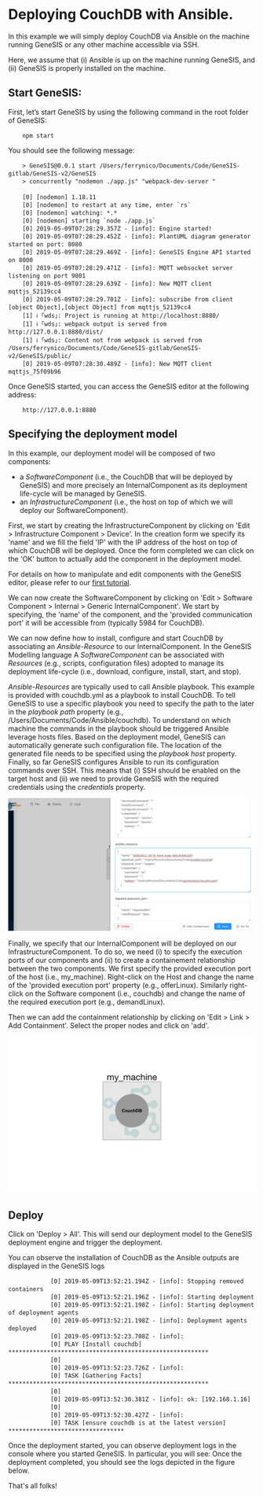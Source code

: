 # Deploying CouchDB with Ansible.

In this example we will simply deploy CouchDB via Ansible on the machine running GeneSIS or any other machine accessible via SSH. 

Here, we assume that (i) Ansible is up on the machine running GeneSIS, and (ii) GeneSIS is properly installed on the machine.

## Start GeneSIS:

First, let’s start GeneSIS by using the following command in the root folder of GeneSIS:

        npm start

You should see the following message:

        > GeneSIS@0.0.1 start /Users/ferrynico/Documents/Code/GeneSIS-gitlab/GeneSIS-v2/GeneSIS
        > concurrently "nodemon ./app.js" "webpack-dev-server "

        [0] [nodemon] 1.18.11
        [0] [nodemon] to restart at any time, enter `rs`
        [0] [nodemon] watching: *.*
        [0] [nodemon] starting `node ./app.js`
        [0] 2019-05-09T07:28:29.357Z - [info]: Engine started!
        [0] 2019-05-09T07:28:29.452Z - [info]: PlantUML diagram generator started on port: 8080
        [0] 2019-05-09T07:28:29.469Z - [info]: GeneSIS Engine API started on 8000
        [0] 2019-05-09T07:28:29.471Z - [info]: MQTT websocket server listening on port 9001
        [0] 2019-05-09T07:28:29.639Z - [info]: New MQTT client mqttjs_52139cc4
        [0] 2019-05-09T07:28:29.701Z - [info]: subscribe from client [object Object],[object Object] from mqttjs_52139cc4
        [1] ℹ ｢wds｣: Project is running at http://localhost:8880/
        [1] ℹ ｢wds｣: webpack output is served from http://127.0.0.1:8880/dist/
        [1] ℹ ｢wds｣: Content not from webpack is served from /Users/ferrynico/Documents/Code/GeneSIS-gitlab/GeneSIS-v2/GeneSIS/public/
        [0] 2019-05-09T07:28:30.489Z - [info]: New MQTT client mqttjs_75f09b96

Once GeneSIS started, you can access the GeneSIS editor at the following address:

        http://127.0.0.1:8880

## Specifying the deployment model

In this example, our deployment model will be composed of two components: 
* a _SoftwareComponent_ (i.e., the CouchDB that will be deployed by GeneSIS) and more precisely an InternalComponent as its deployment life-cycle will be managed by GeneSIS.
* an _InfrastructureComponent_ (i.e., the host on top of which we will deploy our SoftwareComponent).

First, we start by creating the InfrastructureComponent by clicking on 'Edit > Infrastructure Component > Device'.
In the creation form we specify its 'name' and we fill the field 'IP' with the IP address of the host on top of which CouchDB will be deployed. Once the form completed we can click on the 'OK' button to actually add the component in the deployment model.

For details on how to manipulate and edit components with the GeneSIS editor, please refer to our [first tutorial](https://gitlab.com/enact/GeneSIS/tree/master/docs/examples/1.nodered_localhost).

We can now create the SoftwareComponent by clicking on 'Edit > Software Component > Internal > Generic InternalComponent'.
We start by specifying, the 'name' of the component, and the 'provided communication port' it will be accessible from (typically 5984 for CouchDB).

We can now define how to install, configure and start CouchDB by associating an _Ansible-Resource_ to our InternalComponent. In the GeneSIS Modelling language A _SoftwareComponent_ can be associated with _Resources_ (e.g., scripts, configuration files) adopted to manage its deployment life-cycle (i.e., download, configure, install, start, and stop).

_Ansible-Resources_ are typically used to call Ansible playbook. This example is provided with couchdb.yml as a playbook to install CouchDB. To tell GeneSIS to use a specific playbook you need to specify the path to the later in the _playbook path_ property (e.g., /Users/Documents/Code/Ansible/couchdb). To understand on which machine the commands in the playbook should be triggered Ansible leverage hosts files. Based on the deployment model, GeneSIS can automatically generate such configuration file. The location of the generated file needs to be specified using the _playbook host_ property. Finally, so far GeneSIS configures Ansible to run its configuration commands over SSH. This means that (i) SSH should be enabled on the target host and (ii) we need to provide GeneSIS with the required credentials using the _credentials_ property. 

![alt text](./images/resource.png "Ansible-resource")

Finally, we specify that our InternalComponent will be deployed on our InfrastructureComponent. To do so, we need (i) to specify the execution ports of our components and (ii) to create a containement relationship between the two components.
We first specify the provided execution port of the host (i.e., my_machine). Right-click on the  Host and change the name of the 'provided execution port' property (e.g., offerLinux).
Similarly right-click on the Software component (i.e., couchdb) and change the name of the required execution port (e.g., demandLinux).

Then we can add the containment relationship by clicking on 'Edit > Link > Add Containment'.
Select the proper nodes and click on 'add'.

![alt text](./images/overall.png "Overall architecture")

## Deploy
Click on 'Deploy > All'. This will send our deployment model to the GeneSIS deployment engine and trigger the deployment.

You can observe the installation of CouchDB as the Ansible outputs are displayed in the GeneSIS logs

                [0] 2019-05-09T13:52:21.194Z - [info]: Stopping removed containers
                [0] 2019-05-09T13:52:21.196Z - [info]: Starting deployment
                [0] 2019-05-09T13:52:21.198Z - [info]: Starting deployment of deployment agents
                [0] 2019-05-09T13:52:21.198Z - [info]: Deployment agents deployed
                [0] 2019-05-09T13:52:23.708Z - [info]:
                [0] PLAY [Install couchdb] *********************************************************
                [0]
                [0] 2019-05-09T13:52:23.726Z - [info]:
                [0] TASK [Gathering Facts] *********************************************************
                [0]
                [0] 2019-05-09T13:52:30.381Z - [info]: ok: [192.168.1.16]
                [0]
                [0] 2019-05-09T13:52:30.427Z - [info]:
                [0] TASK [ensure couchdb is at the latest version] *********************************

Once the deployment started, you can observe deployment logs in the console where you started GeneSIS. In particular, you will see: 
Once the deployment completed, you should see the logs depicted in the figure below.

That's all folks!



